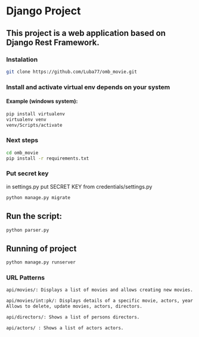 # Django Project

## This project is a web application based on Django Rest Framework.

### Instalation
``` bash
git clone https://github.com/Luba77/omb_movie.git
```

### Install and activate virtual env depends on your system
#### Example (windows system):
``` bash
pip install virtualenv
virtualenv venv
venv/Scripts/activate
```

### Next steps
``` bash
cd omb_movie
pip install -r requirements.txt
```

### Put secret key
in settings.py put SECRET KEY from credentials/settings.py

``` bash
python manage.py migrate
```

## Run the script:
``` bash
python parser.py
```

## Running of project
``` bash
python manage.py runserver
```

### URL Patterns
``` bash
api/movies/: Displays a list of movies and allows creating new movies.
```
``` bash
api/movies/int:pk/: Displays details of a specific movie, actors, year created.
Allows to delete, update movies, actors, directors.
```
``` bash
api/directors/: Shows a list of persons directors.
```
``` bash
api/actors/ : Shows a list of actors actors.
```


